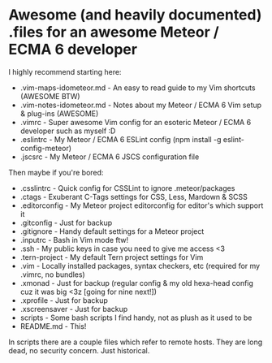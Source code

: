 # Awesome (and heavily documented) .files for an awesome Meteor / ECMA 6 developer

I highly recommend starting here:
* .vim-maps-idometeor.md - An easy to read guide to my Vim shortcuts (AWESOME BTW)
* .vim-notes-idometeor.md - Notes about my Meteor / ECMA 6 Vim setup & plug-ins (AWESOME)
* .vimrc - Super awesome Vim config for an esoteric Meteor / ECMA 6 developer such as myself :D
* .eslintrc - My Meteor / ECMA 6 ESLint config (npm install -g eslint-config-meteor)
* .jscsrc - My Meteor / ECMA 6 JSCS configuration file

Then maybe if you're bored:
* .csslintrc - Quick config for CSSLint to ignore .meteor/packages
* .ctags - Exuberant C-Tags settings for CSS, Less, Mardown & SCSS
* .editorconfig - My Meteor project editorconfig for editor's which support it
* .gitconfig - Just for backup
* .gitignore - Handy default settings for a Meteor project
* .inputrc - Bash in Vim mode ftw!
* .ssh - My public keys in case you need to give me access <3
* .tern-project - My default Tern project settings for Vim
* .vim - Locally installed packages, syntax checkers, etc (required for my .vimrc, no bundles)
* .xmonad - Just for backup (regular config & my old hexa-head config cuz it was big <3z [going for nine next!])
* .xprofile - Just for backup
* .xscreensaver - Just for backup
* scripts - Some bash scripts I find handy, not as plush as it used to be
* README.md - This!


In scripts there are a couple files which refer to remote hosts.  They are long dead, no security concern.  Just historical.
